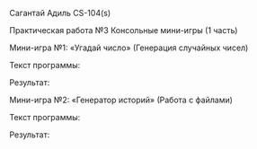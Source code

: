 Сагантай Адиль CS-104(s)

Практическая работа №3 Консольные мини-игры (1 часть)

Мини-игра №1: «Угадай число» (Генерация случайных чисел)

Текст программы:

Результат:

Мини-игра №2: «Генератор историй» (Работа с файлами)

Текст программы:

Результат: 


